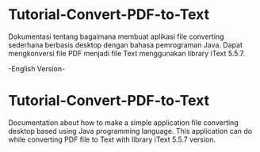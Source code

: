 # Tutorial-Convert-PDF-to-Text
Dokumentasi tentang bagaimana membuat aplikasi file converting sederhana berbasis desktop dengan bahasa pemrograman Java. Dapat mengkonversi file PDF menjadi file Text menggunakan library iText 5.5.7.


-English Version-
# Tutorial-Convert-PDF-to-Text
Documentation about how to make a simple application file converting desktop based using Java programming language. This application can do while converting PDF file to Text with library iText 5.5.7 version.
